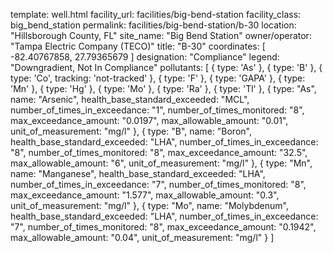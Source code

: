 template: well.html
facility_url: facilities/big-bend-station
facility_class: big_bend_station
permalink: facilities/big-bend-station/b-30
location: "Hillsborough County, FL"
site_name: "Big Bend Station"
owner/operator: "Tampa Electric Company (TECO)"
title: "B-30"
coordinates: [
  -82.40767858,
  27.79365679
]
designation: "Compliance"
legend: "Downgradient, Not In Compliance"
pollutants: [
  {
  type: 'As'
  },
  {
  type: 'B'
  },
  {
  type: 'Co',
  tracking: 'not-tracked'
  },
  {
  type: 'F'
  },
  {
  type: 'GAPA'
  },
  {
  type: 'Mn'
  },
  {
  type: 'Hg'
  },
  {
  type: 'Mo'
  },
  {
  type: 'Ra'
  },
  {
  type: 'Tl'
  },
  {
  type: "As",
  name: "Arsenic",
  health_base_standard_exceeded: "MCL",
  number_of_times_in_exceedance: "1",
  number_of_times_monitored: "8",
  max_exceedance_amount: "0.0197",
  max_allowable_amount: "0.01",
  unit_of_measurement: "mg/l"
  },
  {
  type: "B",
  name: "Boron",
  health_base_standard_exceeded: "LHA",
  number_of_times_in_exceedance: "8",
  number_of_times_monitored: "8",
  max_exceedance_amount: "32.5",
  max_allowable_amount: "6",
  unit_of_measurement: "mg/l"
  },
  {
  type: "Mn",
  name: "Manganese",
  health_base_standard_exceeded: "LHA",
  number_of_times_in_exceedance: "7",
  number_of_times_monitored: "8",
  max_exceedance_amount: "1.577",
  max_allowable_amount: "0.3",
  unit_of_measurement: "mg/l"
  },
  {
  type: "Mo",
  name: "Molybdenum",
  health_base_standard_exceeded: "LHA",
  number_of_times_in_exceedance: "7",
  number_of_times_monitored: "8",
  max_exceedance_amount: "0.1942",
  max_allowable_amount: "0.04",
  unit_of_measurement: "mg/l"
  }
]
